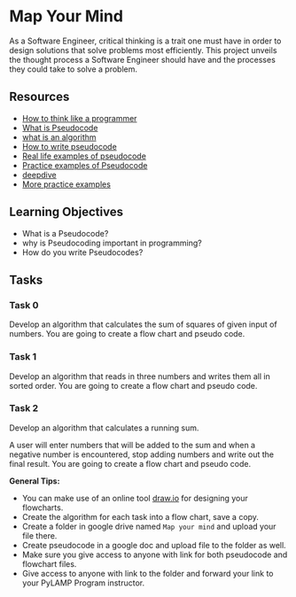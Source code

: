 # Map Your Mind

As a Software Engineer, critical thinking is a trait one must have in order to design solutions that
solve problems most efficiently. This project unveils the thought process a Software Engineer should
have and the processes they could take to solve a problem.

## Resources
- [How to think like a programmer](https://www.youtube.com/watch?v=rWMuEIcdJP4)
- [What is Pseudocode](https://www.youtube.com/watch?v=PwGA4Lm8zuE)
- [what is an algorithm](https://www.youtube.com/watch?v=6hfOvs8pY1k)
- [How to write pseudocode](https://www.geeksforgeeks.org/how-to-write-a-pseudo-code/)
- [Real life examples of pseudocode](https://www.youtube.com/watch?v=preyTbKXDoQ&t=400s)
- [Practice examples of Pseudocode](https://www.youtube.com/watch?v=preyTbKXDoQ&t=657s)
- [deepdive](https://profiles.canterbury.ac.nz/Tim-Bell)
- [More practice examples](https://computersciencewiki.org/images/e/ea/Pseudo_Code_Practice_Problems.pdf)

## Learning Objectives
- What is a Pseudocode?
- why is Pseudocoding important in programming?
- How do you write Pseudocodes?

## Tasks

### Task 0
Develop an algorithm that calculates the sum of squares of given input of numbers.
You are going to create a flow chart and pseudo code.

### Task 1
Develop an algorithm that reads in three numbers and writes them all in sorted order.
You are going to create a flow chart and pseudo code.

### Task 2
Develop an algorithm that calculates a running sum.

A user will enter numbers that will be added to the sum and when a negative number is encountered, stop adding numbers and write out the final result.
You are going to create a flow chart and pseudo code.

__General Tips:__
- You can make use of an online tool [draw.io](https://www.drawio.com/) for designing your flowcharts.
- Create the algorithm for each task into a flow chart, save a copy.
- Create a folder in google drive named `Map your mind` and upload your file there.
- Create pseudocode in a google doc and upload file to the folder as well.
- Make sure you give access to anyone with link for both pseudocode and flowchart files.
- Give access to anyone with link to the folder and forward your link to your PyLAMP Program instructor.
